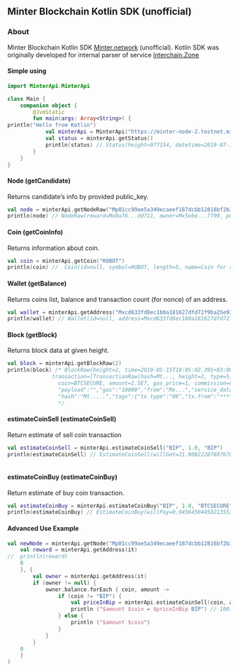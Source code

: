 ## Minter Blockchain Kotlin SDK (unofficial)

### About
Minter Blockchain Kotlin SDK [Minter.network](https://minter.network) (unofficial).
Kotlin SDK was originally developed for internal parser of service [Interсhain.Zone](https://minter.interchain.zone) 

#### Simple using
```kotlin
import MinterApi.MinterApi

class Main {
    companion object {
        @JvmStatic
        fun main(args: Array<String>) {
println("Hello from Kotlin")
            val minterApi = MinterApi("https://minter-node-2.testnet.minter.network:8841")
            val status = minterApi.getStatus()
            println(status) // Status(height=977154, datetime=2019-07-11T21:26:22.119+03:00, network=minter-mainnet-1)
        }
    }
}
```

#### Node (getCandidate)
Returns candidate’s info by provided public_key.
```kotlin
val node = minterApi.getNodeRaw("Mp01cc99ae5a349ecaeef187dcbb12816bf2b3d8eae80f654034b21213aa445b2c")
println(node) // NodeRaw(reward=Mx0a76...dd711, owner=Mx5ebe...7799, pub_key=Mp01cc...5b2c, commission=10, crblock=4)
```


#### Coin (getCoinInfo)
Returns information about coin.
```kotlin
val coin = minterApi.getCoin("ROBOT")
println(coin) //  Coin(id=null, symbol=ROBOT, length=5, name=Coin for robots, creater=null, crr=80, ...)
```

#### Wallet (getBalance)
Returns coins list, balance and transaction count (for nonce) of an address.
```kotlin
val wallet = minterApi.getAddress("Mxcd633fd8ec1b0a181627dfd72f9ba25e93f0c899")
println(wallet) // Wallet(id=null, address=Mxcd633fd8ec1b0a181627dfd72f9ba25e93f0c899, count_txs=17, balance={BTCSECURE=5.3534213964374E-5, BIP=4245.51470327139, SATOSHI=888.8888})       
```

#### Block (getBlock)
Returns block data at given height.
```kotlin
val block = minterApi.getBlockRaw(2)
println(block) /* BlockRaw(height=2, time=2019-05-15T18:05:02.395+03:00, num_txs=3, total_txs=3, reward=333.0, size=4310, proposer=Mp...,
              transaction=[TransactionRaw(hash=Mt..., height=2, type=5, from=Mx..., to=null, node=, stake=15000000000000000000000000,
                coin=BTCSECURE, amount=1.5E7, gas_price=1, commission=null, payload=false, gas=100000, gascoin=BIP)},
                "payload":"","gas":"10000","from":"Mx...","service_data":"","gas_coin":"BIP","type":6,"raw_tx":"******","nonce":"1",
                "hash":"Mt.....","tags":{"tx.type":"06","tx.from":"****"}}])
                */          
```

#### estimateCoinSell (estimateCoinSell)
Return estimate of sell coin transaction
```kotlin
val estimateCoinSell = minterApi.estimateCoinSell("BIP", 1.0, "BIP")
println(estimateCoinSell) // EstimateCoinSell(willGet=21.908222878076707, commission=0.1)
          
```

#### estimateCoinBuy (estimateCoinBuy)
Return estimate of buy coin transaction.
```kotlin
val estimateCoinBuy = minterApi.estimateCoinBuy("BIP", 1.0, "BTCSECURE")
println(estimateCoinBuy) // EstimateCoinBuy(willPay=0.04564504450213553, commission=0.1)    
```

#### Advanced Use Example
```kotlin
val newNode = minterApi.getNode("Mp01cc99ae5a349ecaeef187dcbb12816bf2b3d8eae80f654034b21213aa445b2c", 0, {
    val reward = minterApi.getAddress(it)
//  println(reward)
    0
    }, {
        val owner = minterApi.getAddress(it)
        if (owner != null) {
            owner.balance.forEach { coin, amount ->
                if (coin != "BIP") {
                    val priceInBip = minterApi.estimateCoinSell(coin, amount, "BIP")!!.willGet
                    println ("$amount $coin = $priceInBip BIP") // 100.00006004578127 BTCSECURE = 4.564748939706455 BIP
                } else {
                    println ("$amount $coin")
                }
            }
        }
    0
    }
)
```



